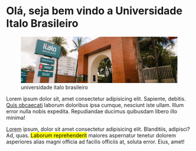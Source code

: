 <!DOCTYPE html>
<html lang="pt-br">
    <head>
        <meta charset="UTF-8">
        <meta name="viewport" content="width=device-width,initial-scale 1.0">
        <meta name="keywords" content="italo,universidade,italo brasileiro, italo católico brasileiro">
        <link rel="shortcut icon" href="favicon.ico" type="image/x-icon">
        <title>universidade-italo</title>
    </head>
    <body>
        <h1>Olá, seja bem vindo a Universidade Italo Brasileiro</h1>
        <figure>
            <img src="imagens_site_italo/imagem_entrada_site_gimp.jpg" alt="foto da logo da universidade italo brasileiro" width="" height="">
            <figcaption>universidade italo brasileiro</figcaption>
        </figure>
        <p>Lorem ipsum dolor sit, amet consectetur adipisicing elit. Sapiente, debitis. <ins>Quis obcaecati</ins> laborum doloribus ipsa cumque, nesciunt iste ullam. Illum error nulla nobis expedita. Repudiandae ducimus quibusdam libero illo minima!</p>
        <p><abbr title="comando usado para gerar texto aleatório">Lorem</abbr> ipsum, dolor sit amet consectetur adipisicing elit. Blanditiis, adipisci? Ad, quas. <mark>Laborum reprehenderit</mark> maiores aspernatur tenetur dolorem asperiores alias magni officia ad facilis officiis at, soluta error. Eius, amet!</p>
    </body>
    <footer>
    </footer>
</html>
